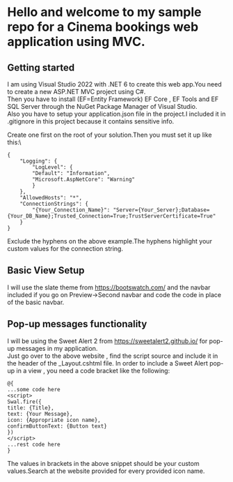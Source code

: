 # Hello and welcome to my sample repo for a Cinema bookings web application using MVC.

## Getting started

I am using Visual Studio 2022 with .NET 6 to create this web app.You need to create a new ASP.NET MVC project using C#. <br />
Then you have to install (EF=Entity Framework) EF Core , EF Tools and EF SQL Server through the NuGet Package Manager of Visual Studio. <br />
Also you have to setup your application.json file in the project.I included it in .gitignore in this project because it contains sensitive info. <br />

Create one first on the root of your solution.Then you must set it up like this:\

    {
        "Logging": {
            "LogLevel": {
            "Default": "Information",
            "Microsoft.AspNetCore": "Warning"
            }
        },
        "AllowedHosts": "*",
        "ConnectionStrings": {
            "{Your_Connection_Name}": "Server={Your_Server};Database={Your_DB_Name};Trusted_Connection=True;TrustServerCertificate=True"
        }
    }

Exclude the hyphens on the above example.The hyphens highlight your custom values for the connection string. <br />

## Basic View Setup

I will use the slate theme from https://bootswatch.com/ and the navbar included if you go on Preview->Second navbar and code the code in place of the basic navbar. <br />

## Pop-up messages functionality

I will be using the Sweet Alert 2 from https://sweetalert2.github.io/ for pop-up messages in my application. <br />
Just go over to the above website , find the script source and include it in the header of the \_Layout.cshtml file.
In order to include a Sweet Alert pop-up in a view , you need a code bracket like the following:

    @{
    ...some code here
    <script>
    Swal.fire({
    title: {Title},
    text: {Your Message},
    icon: {Appropriate icon name},
    confirmButtonText: {Button text}
    })
    </script>
    ...rest code here
    }

The values in brackets in the above snippet should be your custom values.Search at the website provided for every provided icon name.
